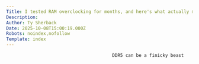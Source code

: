 ```yaml
---
Title: I tested RAM overclocking for months, and here's what actually made a difference
Description: 
Author: Ty Sherback
Date: 2025-10-08T15:00:19.000Z
Robots: noindex,nofollow
Template: index
---
```


                                            DDR5 can be a finicky beast
                                        